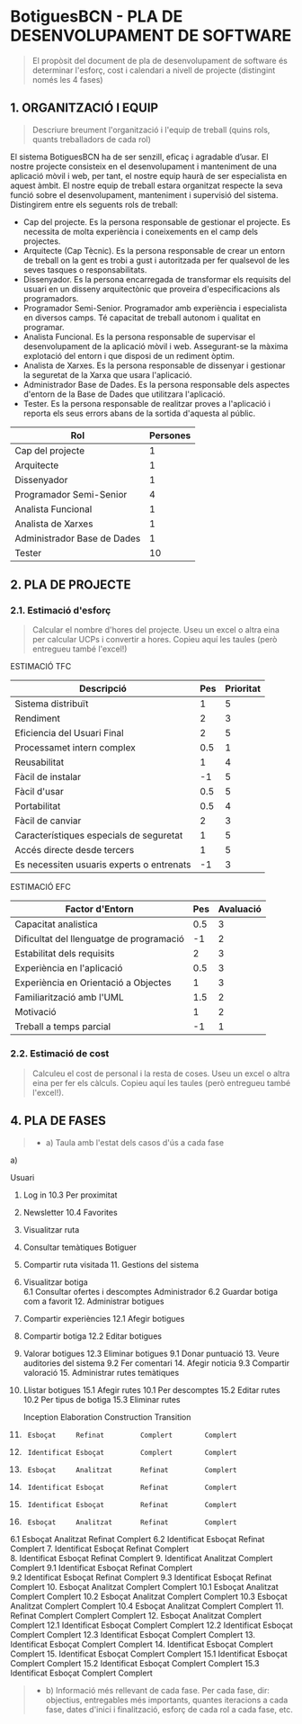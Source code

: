﻿# BotiguesBCN - PLA DE DESENVOLUPAMENT DE SOFTWARE #

> El propòsit del document de pla de desenvolupament de software és determinar l'esforç, cost i calendari a nivell de projecte (distingint només les 4 fases)


## 1. ORGANITZACIÓ I EQUIP ##

> Descriure breument l'organització i l'equip de treball (quins rols, quants treballadors de cada rol)

El sistema BotiguesBCN ha de ser senzill, eficaç i agradable d’usar. El nostre projecte consisteix en el desenvolupament i manteniment de una aplicació mòvil i web, per tant, el nostre equip haurà de ser especialista en aquest àmbit.
El nostre equip de treball estara organitzat respecte la seva funció sobre el desenvolupament, manteniment i supervisió del sistema.
Distingirem entre els seguents rols de treball:

* Cap del projecte. Es la persona responsable de gestionar el projecte. Es necessita de molta experiència i coneixements en el camp dels projectes.
* Arquitecte (Cap Tècnic). Es la persona responsable de crear un entorn de treball on la gent es trobi a gust i autoritzada per fer qualsevol de les seves tasques o responsabilitats.
* Dissenyador. Es la persona encarregada de transformar els requisits del usuari en un disseny arquitectònic que proveira d'especificacions als programadors.
* Programador Semi-Senior. Programador amb experiència i especialista en diversos camps. Té capacitat de treball autonom i qualitat en programar.
* Analista Funcional. Es la persona responsable de supervisar el desenvolupament de la aplicació mòvil i web. Assegurant-se la màxima explotació del entorn i que disposi de un rediment òptim.
* Analista de Xarxes. Es la persona responsable de dissenyar i gestionar la seguretat de la Xarxa que usara l'aplicació.
* Administrador Base de Dades. Es la persona responsable dels aspectes d'entorn de la Base de Dades que utilitzara l'aplicació.
* Tester. Es la persona responsable de realitzar proves a l'aplicació i reporta els seus errors abans de la sortida d'aquesta al públic.

|Rol|Persones| 
|---|---|
|Cap del projecte|1|
|Arquitecte|1|
|Dissenyador|1|
|Programador Semi-Senior|4|
|Analista Funcional|1|
|Analista de Xarxes|1|
|Administrador Base de Dades|1|
|Tester|10|

## 2. PLA DE PROJECTE ##

### 2.1. Estimació d'esforç ###

> Calcular el nombre d'hores del projecte. Useu un excel o altra eina per calcular UCPs i convertir a hores. Copieu aquí les taules (però entregueu també l'excel!)

ESTIMACIÓ TFC

|Descripció|Pes|Prioritat|
|---|---|---|
|Sistema distribuït|1|5|
|Rendiment|2|3|
|Eficiencia del Usuari Final|2|5|
|Processamet intern complex|0.5|1|
|Reusabilitat|1|4|
|Fàcil de instalar|-1|5|
|Fàcil d'usar|0.5|5|
|Portabilitat|0.5|4|
|Fàcil de canviar|2|3|
|Característiques especials de seguretat|1|5|
|Accés directe desde tercers|1|5|
|Es necessiten usuaris experts o entrenats|-1|3|

ESTIMACIÓ EFC	

|Factor d'Entorn|Pes|Avaluació|
|---|---|---|
|Capacitat analistica|0.5|3|
|Dificultat del llenguatge de programació|-1|2|
|Estabilitat dels requisits|2|3|
|Experiència en l'aplicació|0.5|3|
|Experiència en Orientació a Objectes|1|3|
|Familiarització amb l'UML|1.5|2|
|Motivació|1|2|
|Treball a temps parcial|-1|1|

### 2.2. Estimació de cost ###

> Calculeu el cost de personal i la resta de coses. Useu un excel o altra eina per fer els càlculs. Copieu aquí les taules (però entregueu també l'excel!). 

## 4. PLA DE FASES ##
> - a) Taula amb l'estat dels casos d'ús a cada fase

a) 

Usuari

1. Log in                             10.3 Per proximitat
2. Newsletter                         10.4 Favorites
3. Visualitzar ruta                  
4. Consultar temàtiques               Botiguer
5. Compartir ruta visitada            11. Gestions del sistema
6. Visualitzar botiga                
6.1 Consultar ofertes i descomptes    Administrador
6.2 Guardar botiga com a favorit      12. Administrar botigues
7. Compartir experiències             12.1 Afegir botigues
8. Compartir botiga                   12.2 Editar botigues
9. Valorar botigues                   12.3 Eliminar botigues
9.1 Donar puntuació                   13. Veure auditories del sistema
9.2 Fer comentari                     14. Afegir noticia
9.3 Compartir valoració               15. Administrar rutes temàtiques
10. Llistar botigues                  15.1 Afegir rutes
10.1 Per descomptes                   15.2 Editar rutes
10.2 Per tipus de botiga              15.3 Eliminar rutes
 
     Inception       Elaboration     Construction     Transition
1.   	Esboçat		Refinat         Complert        Complert
2.   	Identificat	Esboçat         Complert        Complert  
3.   	Esboçat		Analitzat       Refinat         Complert       
4.   	Identificat	Esboçat         Refinat         Complert       
5.   	Identificat	Esboçat         Refinat         Complert
6.   	Esboçat		Analitzat       Refinat         Complert
6.1  	Esboçat		Analitzat       Refinat         Complert
6.2  	Identificat     Esboçat         Refinat         Complert
7.   	Identificat     Esboçat         Refinat         Complert  
8.   	Identificat     Esboçat         Refinat         Complert
9.   	Identificat     Analitzat       Complert        Complert
9.1  	Identificat     Esboçat         Refinat         Complert       
9.2  	Identificat     Esboçat         Refinat         Complert
9.3  	Identificat	Esboçat         Refinat         Complert
10. 	Esboçat         Analitzat       Complert        Complert
10.1 	Esboçat         Analitzat       Complert        Complert
10.2 	Esboçat         Analitzat       Complert        Complert
10.3 	Esboçat         Analitzat       Complert        Complert
10.4 	Esboçat         Analitzat       Complert        Complert
11. 	Refinat         Complert        Complert        Complert
12. 	Esboçat         Analitzat       Complert        Complert
12.1 	Identificat     Esboçat         Complert        Complert
12.2 	Identificat     Esboçat         Complert        Complert
12.3 	Identificat     Esboçat         Complert        Complert
13. 	Identificat     Esboçat         Complert        Complert
14. 	Identificat     Esboçat         Complert        Complert
15.	Identificat     Esboçat         Complert        Complert
15.1 	Identificat     Esboçat         Complert        Complert
15.2 	Identificat     Esboçat         Complert        Complert
15.3 	Identificat     Esboçat         Complert        Complert
									

> - b) Informació més rellevant de cada fase. Per cada fase, dir: objectius, entregables més importants, quantes iteracions a cada fase, dates d'inici i finalització, esforç de cada rol a cada fase, etc.
